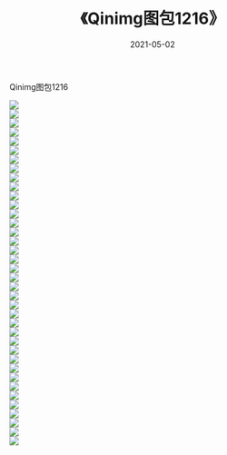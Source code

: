 ﻿---
layout: post
title:  《Qinimg图包1216》
date:   2021-05-02
img: http://imgx.orgx.ga/Qinimg图包/Qinimg图包1216/000.jpg
categories: [美女, 清纯, 唯美]
---

Qinimg图包1216

 ![](http://imgx.orgx.ga/Qinimg图包/Qinimg图包1216/001.jpg) <br>![](http://imgx.orgx.ga/Qinimg图包/Qinimg图包1216/002.jpg) <br>![](http://imgx.orgx.ga/Qinimg图包/Qinimg图包1216/003.jpg) <br>![](http://imgx.orgx.ga/Qinimg图包/Qinimg图包1216/004.jpg) <br>![](http://imgx.orgx.ga/Qinimg图包/Qinimg图包1216/005.jpg) <br>![](http://imgx.orgx.ga/Qinimg图包/Qinimg图包1216/006.jpg) <br>![](http://imgx.orgx.ga/Qinimg图包/Qinimg图包1216/007.jpg) <br>![](http://imgx.orgx.ga/Qinimg图包/Qinimg图包1216/008.jpg) <br>![](http://imgx.orgx.ga/Qinimg图包/Qinimg图包1216/009.jpg) <br>![](http://imgx.orgx.ga/Qinimg图包/Qinimg图包1216/010.jpg) <br>![](http://imgx.orgx.ga/Qinimg图包/Qinimg图包1216/011.jpg) <br>![](http://imgx.orgx.ga/Qinimg图包/Qinimg图包1216/012.jpg) <br>![](http://imgx.orgx.ga/Qinimg图包/Qinimg图包1216/013.jpg) <br>![](http://imgx.orgx.ga/Qinimg图包/Qinimg图包1216/014.jpg) <br>![](http://imgx.orgx.ga/Qinimg图包/Qinimg图包1216/015.jpg) <br>![](http://imgx.orgx.ga/Qinimg图包/Qinimg图包1216/016.jpg) <br>![](http://imgx.orgx.ga/Qinimg图包/Qinimg图包1216/017.jpg) <br>![](http://imgx.orgx.ga/Qinimg图包/Qinimg图包1216/018.jpg) <br>![](http://imgx.orgx.ga/Qinimg图包/Qinimg图包1216/019.jpg) <br>![](http://imgx.orgx.ga/Qinimg图包/Qinimg图包1216/020.jpg) <br>![](http://imgx.orgx.ga/Qinimg图包/Qinimg图包1216/021.jpg) <br>![](http://imgx.orgx.ga/Qinimg图包/Qinimg图包1216/022.jpg) <br>![](http://imgx.orgx.ga/Qinimg图包/Qinimg图包1216/023.jpg) <br>![](http://imgx.orgx.ga/Qinimg图包/Qinimg图包1216/024.jpg) <br>![](http://imgx.orgx.ga/Qinimg图包/Qinimg图包1216/025.jpg) <br>![](http://imgx.orgx.ga/Qinimg图包/Qinimg图包1216/026.jpg) <br>![](http://imgx.orgx.ga/Qinimg图包/Qinimg图包1216/027.jpg) <br>![](http://imgx.orgx.ga/Qinimg图包/Qinimg图包1216/028.jpg) <br>![](http://imgx.orgx.ga/Qinimg图包/Qinimg图包1216/029.jpg) <br>![](http://imgx.orgx.ga/Qinimg图包/Qinimg图包1216/030.jpg) <br>![](http://imgx.orgx.ga/Qinimg图包/Qinimg图包1216/031.jpg) <br>![](http://imgx.orgx.ga/Qinimg图包/Qinimg图包1216/032.jpg) <br>![](http://imgx.orgx.ga/Qinimg图包/Qinimg图包1216/033.jpg) <br>![](http://imgx.orgx.ga/Qinimg图包/Qinimg图包1216/034.jpg) <br>![](http://imgx.orgx.ga/Qinimg图包/Qinimg图包1216/035.jpg) <br>![](http://imgx.orgx.ga/Qinimg图包/Qinimg图包1216/036.jpg) <br>![](http://imgx.orgx.ga/Qinimg图包/Qinimg图包1216/037.jpg) <br>![](http://imgx.orgx.ga/Qinimg图包/Qinimg图包1216/038.jpg) <br>